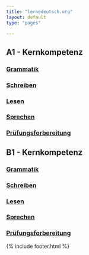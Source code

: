 ```yaml
---
title: "lernedeutsch.org"
layout: default
type: "pages"

---
```


## A1 - Kernkompetenz

### [Grammatik](/A1/grammatik)

### [Schreiben](/A1/schreiben)

### [Lesen](/A1/lesen)

### [Sprechen](/A1/sprechen)

### [Prüfungsforbereitung](/A1/pruefungsvorbereitung)

## B1 - Kernkompetenz

### [Grammatik](/B1/grammatik)

### [Schreiben](/B1/schreiben)

### [Lesen](/B1/lesen)

### [Sprechen](/B1/sprechen)

### [Prüfungsforbereitung](/B1/pruefungsvorbereitung)

{% include footer.html %}
